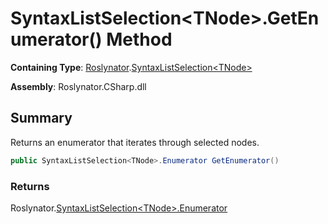 # SyntaxListSelection\<TNode>\.GetEnumerator\(\) Method

**Containing Type**: [Roslynator](../../README.md)\.[SyntaxListSelection\<TNode>](../README.md)

**Assembly**: Roslynator\.CSharp\.dll

## Summary

Returns an enumerator that iterates through selected nodes\.

```csharp
public SyntaxListSelection<TNode>.Enumerator GetEnumerator()
```

### Returns

Roslynator\.[SyntaxListSelection\<TNode>.Enumerator](../Enumerator/README.md)


